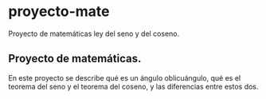 # proyecto-mate
Proyecto de matemáticas ley del seno y del coseno.

## Proyecto de matemáticas.

En este proyecto se describe qué es un ángulo oblicuángulo, qué es el teorema del seno y el teorema del coseno, y las diferencias entre estos dos.
